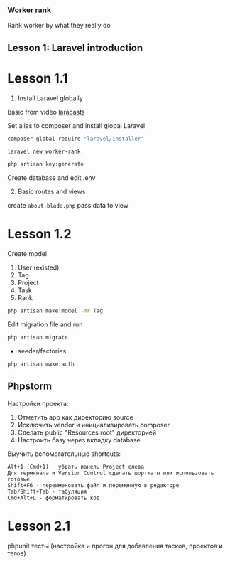 ### Worker rank
Rank worker by what they really do

## Lesson 1: Laravel introduction
# Lesson 1.1
1. Install Laravel globally

Basic from video [laracasts](https://laracasts.com/series/laravel-from-scratch-2017)

Set alias to composer and install global Laravel
```bash
composer global require "laravel/installer"
```

```bash
laravel new worker-rank
```

```bash
php artisan key:generate
```

Create database and edit .env

2. Basic routes and views

create `about.blade.php`
pass data to view

# Lesson 1.2
Create model 
1. User (existed)
2. Tag
3. Project
4. Task
5. Rank

```bash
php artisan make:model -mr Tag
```
Edit migration file and run

```bash
php artisan migrate
```

+ seeder/factories

```bash
php artisan make:auth
```

## Phpstorm
Настройки проекта:
1. Отметить app как директорию source
2. Исключить vendor и инициализировать composer
3. Сделать public "Resources root" директорией
4. Настроить базу через вкладку database

Выучить вспомогательные shortcuts:
```
Alt+1 (Cmd+1) - убрать панель Project слева
Для терминала и Version Control сделать шорткаты или использовать готовые
Shift+F6 - переименовать файл и переменную в редакторе
Tab/Shift+Tab - табуляция
Cmd+Alt+L - форматировать код
```

# Lesson 2.1

phpunit тесты (настройка и прогон для добавления тасков, проектов и тегов)
